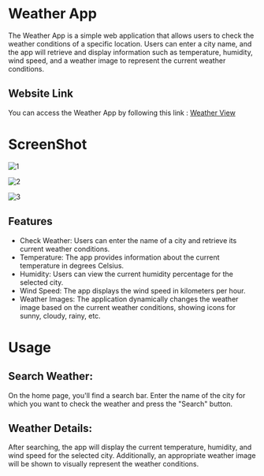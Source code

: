 # Weather App
The Weather App is a simple web application that allows users to check the weather conditions of a specific location. Users can enter a city name, and the app will retrieve and display information such as temperature, humidity, wind speed, and a weather image to represent the current weather conditions.

## Website Link
You can access the Weather App by following this link : [Weather View](https://view-weatherr.netlify.app/)

# ScreenShot

![1](https://github.com/AnkitJha13/Weather-App/assets/116744896/a7ebf84f-df3d-4dd6-9dbe-6a287e08c861)

![2](https://github.com/AnkitJha13/Weather-App/assets/116744896/6af4e619-4af7-4491-b050-b6b50aed41c3)

![3](https://github.com/AnkitJha13/Weather-App/assets/116744896/5d0067f3-0a88-4339-8e6e-a04ef6513899)








## Features
- Check Weather: Users can enter the name of a city and retrieve its current weather conditions.
- Temperature: The app provides information about the current temperature in degrees Celsius.
- Humidity: Users can view the current humidity percentage for the selected city.
- Wind Speed: The app displays the wind speed in kilometers per hour.
- Weather Images: The application dynamically changes the weather image based on the current weather conditions, showing icons for sunny, cloudy, rainy, etc.

# Usage
## Search Weather:
On the home page, you'll find a search bar. Enter the name of the city for which you want to check the weather and press the "Search" button.

## Weather Details:
After searching, the app will display the current temperature, humidity, and wind speed for the selected city. Additionally, an appropriate weather image will be shown to visually represent the weather conditions.
